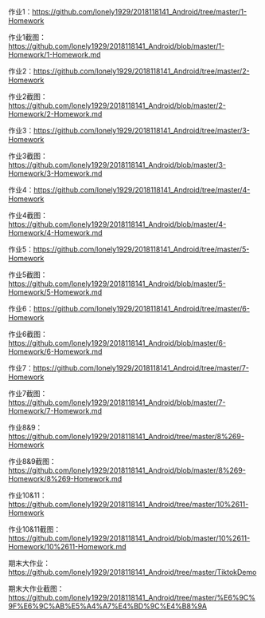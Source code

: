 作业1：https://github.com/lonely1929/2018118141_Android/tree/master/1-Homework

作业1截图：https://github.com/lonely1929/2018118141_Android/blob/master/1-Homework/1-Homework.md

作业2：https://github.com/lonely1929/2018118141_Android/tree/master/2-Homework

作业2截图：https://github.com/lonely1929/2018118141_Android/blob/master/2-Homework/2-Homework.md

作业3：https://github.com/lonely1929/2018118141_Android/tree/master/3-Homework

作业3截图：https://github.com/lonely1929/2018118141_Android/blob/master/3-Homework/3-Homework.md

作业4：https://github.com/lonely1929/2018118141_Android/tree/master/4-Homework

作业4截图：https://github.com/lonely1929/2018118141_Android/blob/master/4-Homework/4-Homework.md

作业5：https://github.com/lonely1929/2018118141_Android/tree/master/5-Homework

作业5截图：https://github.com/lonely1929/2018118141_Android/blob/master/5-Homework/5-Homework.md

作业6：https://github.com/lonely1929/2018118141_Android/tree/master/6-Homework

作业6截图：https://github.com/lonely1929/2018118141_Android/blob/master/6-Homework/6-Homework.md

作业7：https://github.com/lonely1929/2018118141_Android/tree/master/7-Homework

作业7截图：https://github.com/lonely1929/2018118141_Android/blob/master/7-Homework/7-Homework.md

作业8&9：https://github.com/lonely1929/2018118141_Android/tree/master/8%269-Homework

作业8&9截图：https://github.com/lonely1929/2018118141_Android/blob/master/8%269-Homework/8%269-Homework.md

作业10&11：https://github.com/lonely1929/2018118141_Android/tree/master/10%2611-Homework

作业10&11截图：https://github.com/lonely1929/2018118141_Android/blob/master/10%2611-Homework/10%2611-Homework.md

期末大作业：https://github.com/lonely1929/2018118141_Android/tree/master/TiktokDemo

期末大作业截图：https://github.com/lonely1929/2018118141_Android/tree/master/%E6%9C%9F%E6%9C%AB%E5%A4%A7%E4%BD%9C%E4%B8%9A